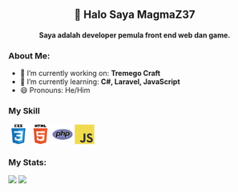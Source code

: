<h2 align="center">👋 Halo Saya MagmaZ37</h2>

<h4><center>Saya adalah developer pemula front end web dan game.</h4></center>

<h3>About Me:</h3>

- 🔭 I’m currently working on: **Tremego Craft**
- 🌱 I’m currently learning: **C#, Laravel, JavaScript**
- 😄 Pronouns: He/Him

<h3 >My Skill</h3>
<div>
    <img src="https://raw.githubusercontent.com/devicons/devicon/master/icons/css3/css3-original-wordmark.svg" width="40px">
    <img src="https://raw.githubusercontent.com/devicons/devicon/master/icons/html5/html5-original-wordmark.svg" width="40px">
    <img src="https://raw.githubusercontent.com/devicons/devicon/master/icons/php/php-original.svg" width="40px">
    <img src="https://raw.githubusercontent.com/devicons/devicon/master/icons/javascript/javascript-original.svg" width="40px">
</div>

<h3>My Stats:</h3>
<img src="https://github-readme-stats.vercel.app/api?username=MagmaZ3637&show_icons=true&theme=prussian" />
<img src="https://github-readme-stats.vercel.app/api/top-langs/?username=MagmaZ3637&theme=prussian" />

